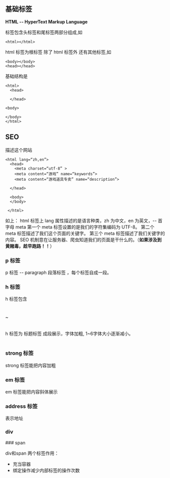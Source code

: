 ## 基础标签

**HTML -- HyperText Markup Language**

标签包含头标签和尾标签两部分组成,如
```
<html></html>
```
html 标签为根标签
除了 html 标签外 还有其他标签,如
```
<body></body>
<head></head>
```

基础结构是
```
<html>
  <head>

  </head>

<body>

</body>
</html>
```

<meta  charset=“utf-8” > 
<title> 标题 </title>

## SEO
描述这个网站
```
<html lang=“zh,en”>  
  <head>
    <meta charset=“utf-8” >
    <meta content=“游戏” name=“keywords”>
    <meta content=“游戏道具专卖” name=“description”>

  </head>
  
  <body>
  </body>
  
 </html>
```
如上：
html 标签上 lang 属性描述的是语言种类，zh 为中文，en 为英文，-- 首字母
meta 第一个 meta 标签设置的是我们的字符集编码为 UTF-8。
第二个 meta 标签描述了我们这个页面的关键字。
第三个 meta 标签描述了我们关键字的内容。
SEO 机制意在让服务器、爬虫知道我们的页面是干什么的。（**如果涉及到黄赌毒，趁早跑路！！**）


### p 标签
p 标签 -- paragraph 段落标签 ，每个标签自成一段。
<p></p>

### h 标签
h 标签包含 <h1></h1> ~ <h6></h6>
h 标签为 标题标签 成段展示，字体加粗, 1~6字体大小逐渐减小。
<h1></h1> 

### strong 标签
strong 标签能把内容加粗
<strong></strong>

### em 标签
em 标签能把内容斜体展示
<em></em>

### address 标签
表示地址
<address></address>

###  div
<div></div>
### span
<span></span>

div和span 两个标签作用：
+ 充当容器
+ 绑定操作减少内部标签的操作次数